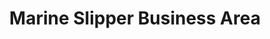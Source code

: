 ---
title: "Marine Slipper Business Area"
url: /zwedru/marine-slipper-business-area/
shop: shoes
---